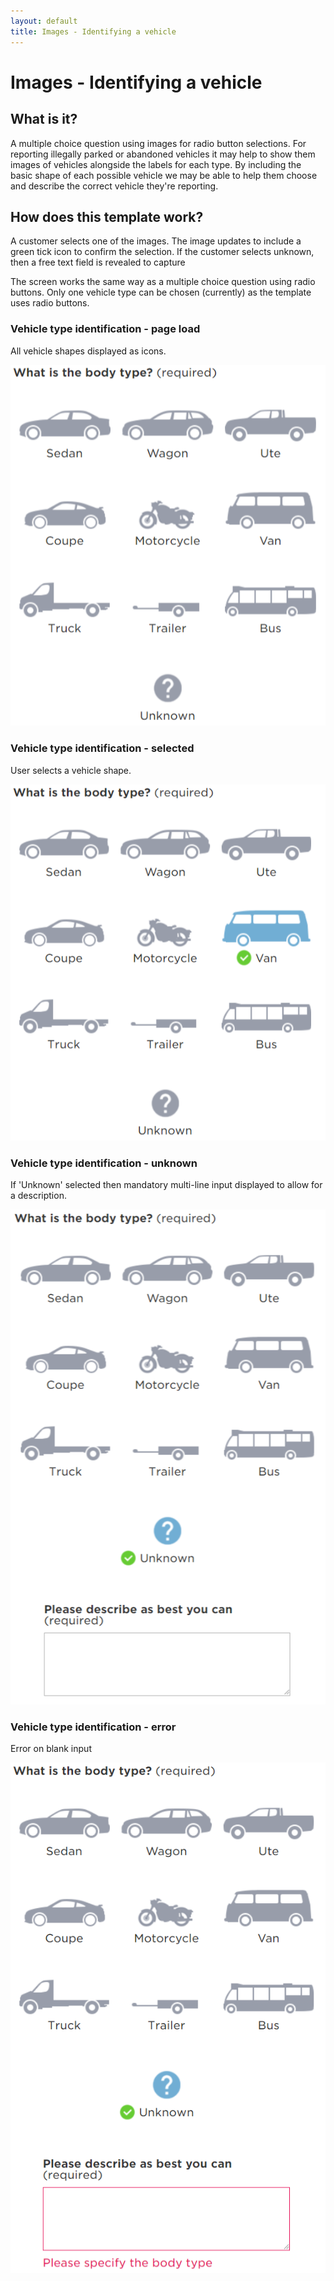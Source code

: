 ```yaml
---
layout: default
title: Images - Identifying a vehicle
---
```


# Images - Identifying a vehicle 

## What is it?
A multiple choice question using images for radio button selections. 
For reporting illegally parked or abandoned vehicles it may help to show them images of vehicles alongside the labels for each type. 
By including the basic shape of each possible vehicle we may be able to help them choose and describe the correct vehicle they're reporting.  

## How does this template work?

A customer selects one of the images. 
The image updates to include a green tick icon to confirm the selection. 
If the customer selects unknown, then a free text field is revealed to capture 

The screen works the same way as a multiple choice question using radio buttons. 
Only one vehicle type can be chosen (currently) as the template uses radio buttons. 

### Vehicle type identification - page load

All vehicle shapes displayed as icons.

![](img/identify_vehicle1.png)

### Vehicle type identification - selected

User selects a vehicle shape. 

![](img/identify_vehicle2.png)

### Vehicle type identification - unknown

If 'Unknown' selected then mandatory multi-line input displayed to allow for a description.

![](img/identify_vehicle3.png)

### Vehicle type identification - error

Error on blank input

![](img/identify_vehicle4.png)
